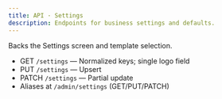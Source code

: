 ```yaml
---
title: API · Settings
description: Endpoints for business settings and defaults.
---
```


Backs the Settings screen and template selection.

- GET `/settings` — Normalized keys; single logo field
- PUT `/settings` — Upsert
- PATCH `/settings` — Partial update
- Aliases at `/admin/settings` (GET/PUT/PATCH)
